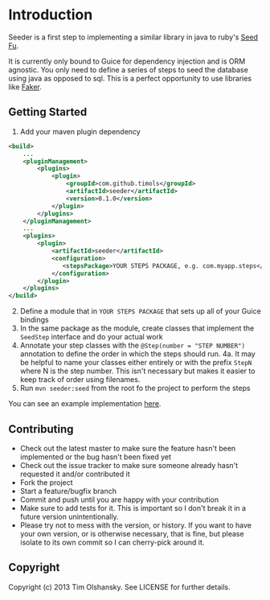 # Introduction

Seeder is a first step to implementing a similar library in java to ruby's [Seed Fu](https://github.com/mbleigh/seed-fu).

It is currently only bound to Guice for dependency injection and is ORM agnostic. You only need to define a series of steps
to seed the database using java as opposed to sql. This is a perfect opportunity to use libraries like [Faker](https://github.com/DiUS/java-faker).

## Getting Started

  1. Add your maven plugin dependency
```xml
<build>
    ...
    <pluginManagement>
        <plugins>
            <plugin>
                <groupId>com.github.timols</groupId>
                <artifactId>seeder</artifactId>
                <version>0.1.0</version>
            </plugin>
        </plugins>
    </pluginManagement>
    ...
    <plugins>
        <plugin>
            <artifactId>seeder</artifactId>
            <configuration>
               <stepsPackage>YOUR STEPS PACKAGE, e.g. com.myapp.steps</stepsPackage>
            </configuration>
        </plugin>
    </plugins>
</build>
```

  2. Define a module that in `YOUR STEPS PACKAGE` that sets up all of your Guice bindings
  3. In the same package as the module, create classes that implement the `SeedStep` interface and do your actual work
  4. Annotate your step classes with the `@Step(number = "STEP NUMBER")` annotation to define the order in which the steps should run.
  4a. It may be helpful to name your classes either entirely or with the prefix `StepN` where N is the step number. This isn't necessary but makes it easier to keep track of order using filenames.
  5. Run `mvn seeder:seed` from the root fo the project to perform the steps

You can see an example implementation [here](src/test/java/com/example).

## Contributing

* Check out the latest master to make sure the feature hasn't been implemented or the bug hasn't been fixed yet
* Check out the issue tracker to make sure someone already hasn't requested it and/or contributed it
* Fork the project
* Start a feature/bugfix branch
* Commit and push until you are happy with your contribution
* Make sure to add tests for it. This is important so I don't break it in a future version unintentionally.
* Please try not to mess with the version, or history. If you want to have your own version, or is otherwise necessary, that is fine,
  but please isolate to its own commit so I can cherry-pick around it.

## Copyright

Copyright (c) 2013 Tim Olshansky. See LICENSE for further details.
